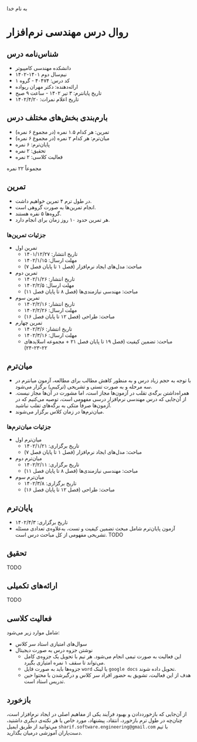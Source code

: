 به نام خدا
# روال درس مهندسی نرم‌افزار

## شناس‌نامه درس
- دانشکده مهندسی کامپیوتر
- نیم‌سال دوم ۱۴۰۱-۱۴۰۲
- کد درس: ۴۰۴۷۴ - گروه ۱
- ارائه‌دهنده: دکتر مهران ریواده
- تاریخ پایانترم: ۳ تیر ۱۴۰۲ - ساعت ۹ صبح
- تاریخ اعلام نمرات: ۱۴۰۲/۴/۲۰

## بارم‌بندی بخش‌های مختلف درس
- تمرین: هر کدام ۱.۵ نمره (در مجموع ۶ نمره)
- میان‌ترم: هر کدام ۲ نمره (در مجموع ۶ نمره)
- پایان‌ترم: ۶ نمره
- تحقیق: ۲ نمره
- فعالیت کلاسی: ۲ نمره

مجموعاً ۲۲ نمره

## تمرین
- در طول ترم ۴ تمرین خواهیم داشت.
- انجام تمرین‌ها به صورت گروهی است.
- گروه‌ها ۵ نفره هستند.
- هر تمرین حدود ۱۰ روز زمان برای انجام دارد.

### جزئیات تمرین‌ها
- تمرین اول
  - تاریخ انتشار: ۱۴۰۱/۱۲/۲۷
  - مهلت ارسال: ۱۴۰۲/۱/۱۵
  - مباحث: مدل‌های ایجاد نرم‌افزار (فصل ۱ تا پایان فصل ۷)
- تمرین دوم
  - تاریخ انتشار: ۱۴۰۲/۱/۲۶
  - مهلت ارسال: ۱۴۰۲/۲/۵
  - مباحث: مهندسی نیازمندی‌ها (فصل ۸ تا پایان فصل ۱۱)
- تمرین سوم
  - تاریخ انتشار: ۱۴۰۲/۲/۱۶
  - مهلت ارسال: ۱۴۰۲/۲/۲۶
  - مباحث: طراحی (فصل ۱۲ تا پایان فصل ۱۶)
- تمرین چهارم
  - تاریخ انتشار: ۱۴۰۲/۳/۶
  - مهلت ارسال: ۱۴۰۲/۳/۱۶
  - مباحث: تضمین کیفیت (فصل ۱۹ تا پایان فصل ۲۱ + مجموعه اسلایدهای ۲۲-۲۳-۲۴)  

## میان‌ترم

- با توجه به حجم زیاد درس و به منظور کاهش مطالب برای مطالعه، آزمون میانترم در سه مرحله و به صورت تستی و تشریحی (ترکیبی) برگزار می‌شود.
- همراه‌داشتن برگه‌ی تقلب در آزمون‌ها مجاز است، اما مشورت در آن‌ها مجاز نیست. از آن‌جایی که درس مهندسی نرم‌افزار درسی مفهومی است، توصیه می‌کنیم که در آزمون‌ها صرفاً متکی به برگه‌های تفلب نباشید.
- میان‌ترم‌ها در زمان کلاس برگزار می‌شوند.  

### جزئیات میان‌ترم‌ها
- میان‌ترم اول
  - تاریخ برگزاری: ۱۴۰۲/۱/۲۱
  - مباحث: مدل‌های ایجاد نرم‌افزار (فصل ۱ تا پایان فصل ۷)
- میان‌ترم دوم
  - تاریخ برگزاری: ۱۴۰۲/۲/۱۱
  - مباحث: مهندسی نیازمندی‌ها (فصل ۸ تا پایان فصل ۱۱)
- میان‌ترم سوم
  - تاریخ برگزاری: ۱۴۰۲/۳/۸
  - مباحث: طراحی (فصل ۱۲ تا پایان فصل ۱۶)
  
## پایان‌ترم
- تاریخ برگزاری: ۱۴۰۲/۴/۳
- آزمون پایان‌ترم شامل مبحث تضمین کیفیت و تست، به‌علاوه‌ی تعدادی مسئله تشریحی مفهومی از کل مباحث درس است. 
TODO

## تحقیق
TODO

## ارائه‌های تکمیلی
TODO

## فعالیت کلاسی
شامل موارد زیر می‌شود:
- سوال‌های امتیازی استاد سر کلاس
- نوشتن جزوه درس به صورت دیجیتال
  - این فعالیت به صورت تیمی انجام می‌شود. هر تیم با تحویل یک جزوه‌ی کامل می‌تواند تا سقف ۱ نمره امتیازی بگیرد.
  - جزوه‌ها باید به صورت فایل `word` یا لینک `google docs` تحویل داده شوند.
  - هدف از این فعالیت، تشویق به حضور افراد سر کلاس و درگیرشدن با محتوا حین تدریس استاد است.  

## بازخورد
از آن‌جایی که بازخورد‌دادن و بهبود فرآیند یکی از مفاهیم اصلی در ایجاد نرم‌افزار است، چنان‌چه در طول ترم بازخورد، انتقاد، پیشنهاد، مورد خاص یا هر نکته‌ی دیگری داشتید، مي‌توانید از طریق ایمیل `sharif.software.engineering@gmail.com` با تیم دست‌یاران آموزشی درمیان بگذارید.
